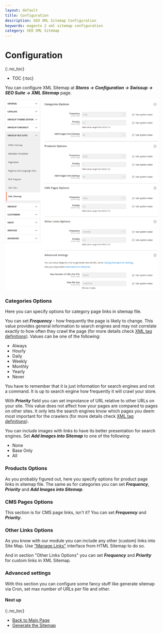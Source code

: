 ```yaml
---
layout: default
title: Configuration
description: SEO XML Sitemap Configuration
keywords: magento 2 xml sitemap configuration
category: SEO XML Sitemap
---
```


# Configuration
{:.no_toc}

* TOC
{:toc}

You can configure XML Sitemap at
***Stores → Configuration → Swissup → SEO Suite → XML Sitemap*** page.

![Settings](/images/m2/seo-xml-sitemap/config.png)

### Categories Options

Here you can specify options for category page links in sitemap file.

You can set ***Frequency*** - how frequently the page is likely to change. This value provides general information to search engines and may not correlate exactly to how often they crawl the page (for more details check [XML tag definitions](https://www.sitemaps.org/protocol.html#xmlTagDefinitions)). Values can be one of the following:

 -  Always
 -  Hourly
 -  Daily
 -  Weekly
 -  Monthly
 -  Yearly
 -  Never

You have to remember that it is just information for search engines and not a command. It is up to search engine how frequently it will crawl your store.

With ***Priority*** field you can set improtance of URL relative to other URLs on your site. This value does not affect how your pages are compared to pages on other sites. It only lets the search engines know which pages you deem most important for the crawlers (for more details check [XML tag definitions](https://www.sitemaps.org/protocol.html#xmlTagDefinitions)).

You can include images with links to have its better presentation for search engines. Set ***Add Images into Sitemap*** to one of the following:

 -  None
 -  Base Only
 -  All

### Products Options

As you probably figured out, here you specify options for product page links in sitemap file. The same as for categories you can set ***Frequency***, ***Priority*** and ***Add Images into Sitemap***.

### CMS Pages Options

This section is for CMS page links, isn't it? You can set ***Frequency*** and ***Priority***.

### Other Links Options

As you know with our module you can include any other (custom) links into Site Map. Use ["Manage Links"](/m2/extensions/seo-html-sitemap/grid/) interface from HTML Sitemap to do so.

And in section "Other Links Options" you can set ***Frequency*** and ***Priority*** for custom links in XML Sitemap.

### Advanced settings

With this section you can configure some fancy stuff like generate sitemap via Cron, set max number of URLs per file and other.

#### Next up
{:.no_toc}

 -  [Back to Main Page](../)
 -  [Generate the Sitemap](../generate/)
